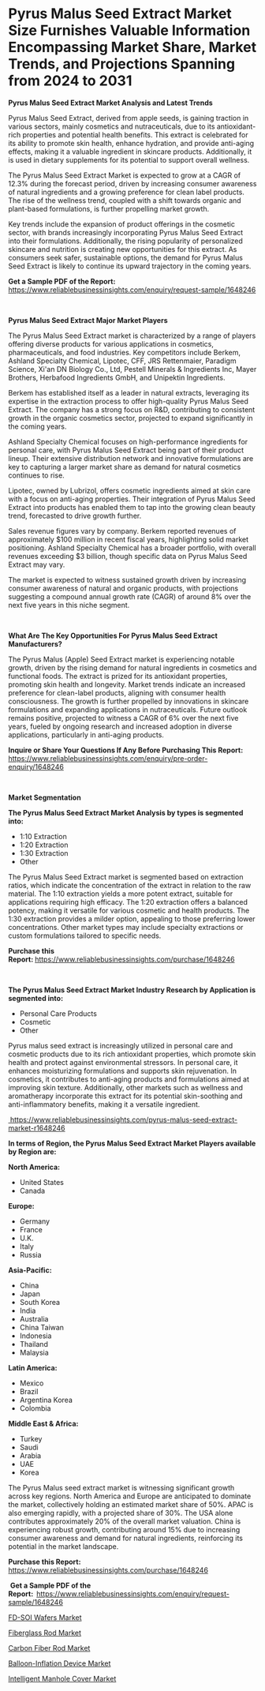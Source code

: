 <p><h1>Pyrus Malus Seed Extract Market Size Furnishes Valuable Information Encompassing Market Share, Market Trends, and Projections Spanning from 2024 to 2031</h1></p><p><strong>Pyrus Malus Seed Extract Market Analysis and Latest Trends</strong></p>
<p><p>Pyrus Malus Seed Extract, derived from apple seeds, is gaining traction in various sectors, mainly cosmetics and nutraceuticals, due to its antioxidant-rich properties and potential health benefits. This extract is celebrated for its ability to promote skin health, enhance hydration, and provide anti-aging effects, making it a valuable ingredient in skincare products. Additionally, it is used in dietary supplements for its potential to support overall wellness.</p><p>The Pyrus Malus Seed Extract Market is expected to grow at a CAGR of 12.3% during the forecast period, driven by increasing consumer awareness of natural ingredients and a growing preference for clean label products. The rise of the wellness trend, coupled with a shift towards organic and plant-based formulations, is further propelling market growth. </p><p>Key trends include the expansion of product offerings in the cosmetic sector, with brands increasingly incorporating Pyrus Malus Seed Extract into their formulations. Additionally, the rising popularity of personalized skincare and nutrition is creating new opportunities for this extract. As consumers seek safer, sustainable options, the demand for Pyrus Malus Seed Extract is likely to continue its upward trajectory in the coming years.</p></p>
<p><strong>Get a Sample PDF of the Report:&nbsp;</strong> <a href="https://www.reliablebusinessinsights.com/enquiry/request-sample/1648246?utm_campaign=102&utm_medium=2&utm_source=Github&utm_content=ia&utm_term=10112024&utm_id=pyrus-malus-seed-extract">https://www.reliablebusinessinsights.com/enquiry/request-sample/1648246</a></p>
<p>&nbsp;</p>
<p><strong>Pyrus Malus Seed Extract Major Market Players</strong></p>
<p><p>The Pyrus Malus Seed Extract market is characterized by a range of players offering diverse products for various applications in cosmetics, pharmaceuticals, and food industries. Key competitors include Berkem, Ashland Specialty Chemical, Lipotec, CFF, JRS Rettenmaier, Paradigm Science, Xi'an DN Biology Co., Ltd, Pestell Minerals & Ingredients Inc, Mayer Brothers, Herbafood Ingredients GmbH, and Unipektin Ingredients.</p><p>Berkem has established itself as a leader in natural extracts, leveraging its expertise in the extraction process to offer high-quality Pyrus Malus Seed Extract. The company has a strong focus on R&D, contributing to consistent growth in the organic cosmetics sector, projected to expand significantly in the coming years.</p><p>Ashland Specialty Chemical focuses on high-performance ingredients for personal care, with Pyrus Malus Seed Extract being part of their product lineup. Their extensive distribution network and innovative formulations are key to capturing a larger market share as demand for natural cosmetics continues to rise.</p><p>Lipotec, owned by Lubrizol, offers cosmetic ingredients aimed at skin care with a focus on anti-aging properties. Their integration of Pyrus Malus Seed Extract into products has enabled them to tap into the growing clean beauty trend, forecasted to drive growth further.</p><p>Sales revenue figures vary by company. Berkem reported revenues of approximately $100 million in recent fiscal years, highlighting solid market positioning. Ashland Specialty Chemical has a broader portfolio, with overall revenues exceeding $3 billion, though specific data on Pyrus Malus Seed Extract may vary.</p><p>The market is expected to witness sustained growth driven by increasing consumer awareness of natural and organic products, with projections suggesting a compound annual growth rate (CAGR) of around 8% over the next five years in this niche segment.</p></p>
<p>&nbsp;</p>
<p><strong>What Are The Key Opportunities For Pyrus Malus Seed Extract Manufacturers?</strong></p>
<p><p>The Pyrus Malus (Apple) Seed Extract market is experiencing notable growth, driven by the rising demand for natural ingredients in cosmetics and functional foods. The extract is prized for its antioxidant properties, promoting skin health and longevity. Market trends indicate an increased preference for clean-label products, aligning with consumer health consciousness. The growth is further propelled by innovations in skincare formulations and expanding applications in nutraceuticals. Future outlook remains positive, projected to witness a CAGR of 6% over the next five years, fueled by ongoing research and increased adoption in diverse applications, particularly in anti-aging products.</p></p>
<p><strong>Inquire or Share Your Questions If Any Before Purchasing This Report:</strong> <a href="https://www.reliablebusinessinsights.com/enquiry/pre-order-enquiry/1648246?utm_campaign=102&utm_medium=2&utm_source=Github&utm_content=ia&utm_term=10112024&utm_id=pyrus-malus-seed-extract">https://www.reliablebusinessinsights.com/enquiry/pre-order-enquiry/1648246</a></p>
<p>&nbsp;</p>
<p><strong>Market Segmentation</strong></p>
<p><strong>The Pyrus Malus Seed Extract Market Analysis by types is segmented into:</strong></p>
<p><ul><li>1:10 Extraction</li><li>1:20 Extraction</li><li>1:30 Extraction</li><li>Other</li></ul></p>
<p><p>The Pyrus Malus Seed Extract market is segmented based on extraction ratios, which indicate the concentration of the extract in relation to the raw material. The 1:10 extraction yields a more potent extract, suitable for applications requiring high efficacy. The 1:20 extraction offers a balanced potency, making it versatile for various cosmetic and health products. The 1:30 extraction provides a milder option, appealing to those preferring lower concentrations. Other market types may include specialty extractions or custom formulations tailored to specific needs.</p></p>
<p><strong>Purchase this Report:&nbsp;</strong><a href="https://www.reliablebusinessinsights.com/purchase/1648246?utm_campaign=102&utm_medium=2&utm_source=Github&utm_content=ia&utm_term=10112024&utm_id=pyrus-malus-seed-extract">https://www.reliablebusinessinsights.com/purchase/1648246</a></p>
<p>&nbsp;</p>
<p><strong>The Pyrus Malus Seed Extract Market Industry Research by Application is segmented into:</strong></p>
<p><ul><li>Personal Care Products</li><li>Cosmetic</li><li>Other</li></ul></p>
<p><p>Pyrus malus seed extract is increasingly utilized in personal care and cosmetic products due to its rich antioxidant properties, which promote skin health and protect against environmental stressors. In personal care, it enhances moisturizing formulations and supports skin rejuvenation. In cosmetics, it contributes to anti-aging products and formulations aimed at improving skin texture. Additionally, other markets such as wellness and aromatherapy incorporate this extract for its potential skin-soothing and anti-inflammatory benefits, making it a versatile ingredient.</p></p>
<p><a href="https://www.reliablebusinessinsights.com/pyrus-malus-seed-extract-market-r1648246?utm_campaign=102&utm_medium=2&utm_source=Github&utm_content=ia&utm_term=10112024&utm_id=pyrus-malus-seed-extract">&nbsp;https://www.reliablebusinessinsights.com/pyrus-malus-seed-extract-market-r1648246</a></p>
<p><strong>In terms of Region, the Pyrus Malus Seed Extract Market Players available by Region are:</strong></p>
<p>
    <p> <strong> North America: </strong>
        <ul>
            <li>United States</li>
            <li>Canada</li>
        </ul>
        </p> 
    <p> <strong> Europe: </strong>
        <ul>
            <li>Germany</li>
            <li>France</li>
            <li>U.K.</li>
            <li>Italy</li>
            <li>Russia</li>
        </ul>
        </p> 
    <p> <strong> Asia-Pacific: </strong>
        <ul>
            <li>China</li>
            <li>Japan</li>
            <li>South Korea</li>
            <li>India</li>
            <li>Australia</li>
            <li>China Taiwan</li>
            <li>Indonesia</li>
            <li>Thailand</li>
            <li>Malaysia</li>
        </ul>
        </p> 
    <p> <strong> Latin America: </strong>
        <ul>
            <li>Mexico</li>
            <li>Brazil</li>
            <li>Argentina Korea</li>
            <li>Colombia</li>
        </ul>
        </p> 
    <p> <strong> Middle East & Africa: </strong>
        <ul>
            <li>Turkey</li>
            <li>Saudi</li>
            <li>Arabia</li>
            <li>UAE</li>
            <li>Korea</li>
        </ul>
    </p>
    </p>
<p><p>The Pyrus Malus seed extract market is witnessing significant growth across key regions. North America and Europe are anticipated to dominate the market, collectively holding an estimated market share of 50%. APAC is also emerging rapidly, with a projected share of 30%. The USA alone contributes approximately 20% of the overall market valuation. China is experiencing robust growth, contributing around 15% due to increasing consumer awareness and demand for natural ingredients, reinforcing its potential in the market landscape.</p></p>
<p><strong>Purchase this Report: </strong><a href="https://www.reliablebusinessinsights.com/purchase/1648246?utm_campaign=102&utm_medium=2&utm_source=Github&utm_content=ia&utm_term=10112024&utm_id=pyrus-malus-seed-extract">https://www.reliablebusinessinsights.com/purchase/1648246</a></p>
<p>&nbsp;<strong>Get a Sample PDF of the Report:&nbsp;&nbsp;</strong><a href="https://www.reliablebusinessinsights.com/enquiry/request-sample/1648246?utm_campaign=102&utm_medium=2&utm_source=Github&utm_content=ia&utm_term=10112024&utm_id=pyrus-malus-seed-extract">https://www.reliablebusinessinsights.com/enquiry/request-sample/1648246</a></p>
<p><strong></strong></p>
<p><p><a href="https://www.linkedin.com/pulse/fd-soi-wafers-market-size-share-analysis-growth-trends-p3xmf?utm_campaign=102&utm_medium=2&utm_source=Github&utm_content=ia&utm_term=10112024&utm_id=pyrus-malus-seed-extract">FD-SOI Wafers Market</a></p><p><a href="https://github.com/fratgqppizur/Market-Research-Report-List-1/blob/main/fiberglass-rod-market.md?utm_campaign=102&utm_medium=2&utm_source=Github&utm_content=ia&utm_term=10112024&utm_id=pyrus-malus-seed-extract">Fiberglass Rod Market</a></p><p><a href="https://github.com/laurettae0ac/Market-Research-Report-List-1/blob/main/carbon-fiber-rod-market.md?utm_campaign=102&utm_medium=2&utm_source=Github&utm_content=ia&utm_term=10112024&utm_id=pyrus-malus-seed-extract">Carbon Fiber Rod Market</a></p><p><a href="https://issuu.com/reportprime-2/docs/balloon-inflation-device-market-siz_6893d5864085eb?utm_campaign=102&utm_medium=2&utm_source=Github&utm_content=ia&utm_term=10112024&utm_id=pyrus-malus-seed-extract">Balloon-Inflation Device Market</a></p><p><a href="https://www.linkedin.com/pulse/intelligent-manhole-cover-market-analysis-product-segmentation-mivef?utm_campaign=102&utm_medium=2&utm_source=Github&utm_content=ia&utm_term=10112024&utm_id=pyrus-malus-seed-extract">Intelligent Manhole Cover Market</a></p></p>